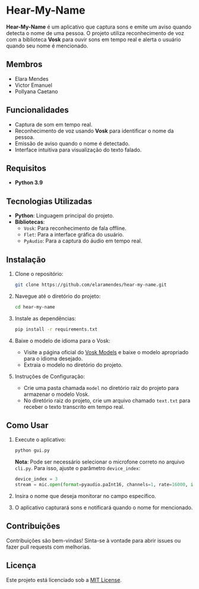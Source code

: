 # Hear-My-Name

**Hear-My-Name** é um aplicativo que captura sons e emite um aviso quando detecta o nome de uma pessoa. O projeto utiliza reconhecimento de voz com a biblioteca **Vosk** para ouvir sons em tempo real e alerta o usuário quando seu nome é mencionado.

## Membros

- Elara Mendes
- Victor Emanuel
- Pollyana Caetano

## Funcionalidades

- Captura de som em tempo real.
- Reconhecimento de voz usando **Vosk** para identificar o nome da pessoa.
- Emissão de aviso quando o nome é detectado.
- Interface intuitiva para visualização do texto falado.

## Requisitos

- **Python 3.9**

## Tecnologias Utilizadas

- **Python**: Linguagem principal do projeto.
- **Bibliotecas**:
  - `Vosk`: Para reconhecimento de fala offline.
  - `Flet`: Para a interface gráfica do usuário.
  - `PyAudio`: Para a captura do áudio em tempo real.

## Instalação

1. Clone o repositório:
   ```bash
   git clone https://github.com/elaramendes/hear-my-name.git
   ```

2. Navegue até o diretório do projeto:
   ```bash
   cd hear-my-name
   ```

3. Instale as dependências:
   ```bash
   pip install -r requirements.txt
   ```

4. Baixe o modelo de idioma para o Vosk:
   - Visite a página oficial do [Vosk Models](https://alphacephei.com/vosk/models) e baixe o modelo apropriado para o idioma desejado.
   - Extraia o modelo no diretório do projeto.


5. Instruções de Configuração:
   - Crie uma pasta chamada `model` no diretório raiz do projeto para armazenar o modelo Vosk.
   - No diretório raiz do projeto, crie um arquivo chamado `text.txt` para receber o texto transcrito em tempo real.

## Como Usar

1. Execute o aplicativo:
   ```bash
   python gui.py
   ```

   **Nota**: Pode ser necessário selecionar o microfone correto no arquivo `cli.py`. Para isso, ajuste o parâmetro `device_index`:

   ```python
   device_index = 3
   stream = mic.open(format=pyaudio.paInt16, channels=1, rate=16000, input=True, frames_per_buffer=1024, input_device_index=device_index)
   ```

2. Insira o nome que deseja monitorar no campo específico.

3. O aplicativo capturará sons e notificará quando o nome for mencionado.

## Contribuições

Contribuições são bem-vindas! Sinta-se à vontade para abrir issues ou fazer pull requests com melhorias.

## Licença

Este projeto está licenciado sob a [MIT License](LICENSE.txt).
